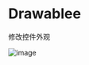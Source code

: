 # Drawablee
修改控件外观

![image](https://github.com/kieferwang/drawable/raw/master/screenshot/drawable.png)


